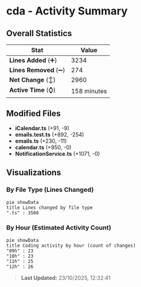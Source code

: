 # cda - Activity Summary 

## Overall Statistics

| Stat                   | Value                                                             |
| ---------------------- | ----------------------------------------------------------------- |
| **Lines Added** (➕)   | 3234                                          |
| **Lines Removed** (➖) | 274                                        |
| **Net Change** (↕)    | 2960                |
| **Active Time** (⌚)   | 158 minutes |


## Modified Files
- **iCalendar.ts** (+91, -9)
- **emails.test.ts** (+892, -254)
- **emails.ts** (+230, -11)
- **calendar.ts** (+950, -0)
- **NotificationService.ts** (+1071, -0)

## Visualizations

### By File Type (Lines Changed)

```mermaid
pie showData
title Lines changed by file type
".ts" : 3508
```

### By Hour (Estimated Activity Count)

```mermaid
pie showData
title Coding activity by hour (count of changes)
"09h" : 23
"10h" : 23
"11h" : 25
"12h" : 26
```


> **Last Updated:** 23/10/2025, 12:32:41
